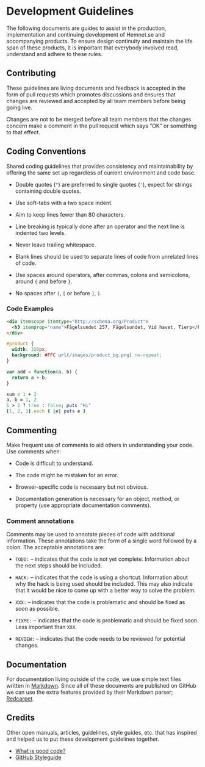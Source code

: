 Development Guidelines
======================

The following documents are guides to assist in the production, implementation 
and continuing development of Hemnet.se and accompanying products. To ensure 
design continuity and maintain the life span of these products, it is 
important that everybody involved read, understand and adhere to these rules.


Contributing
------------

These guidelines are living documents and feedback is accepted in the form of 
pull requests which promotes discussions and ensures that changes are reviewed 
and accepted by all team members before being going live.

Changes are not to be merged before all team members that the changes concern 
make a comment in the pull request which says “OK” or something to that effect.


Coding Conventions
------------------

Shared coding guidelines that provides consistency and maintainability by 
offering the same set up regardless of current environment and code base.

* Double quotes (`"`) are preferred to single quotes (`'`), expect for strings 
  containing double quotes.

* Use soft-tabs with a two space indent.

* Aim to keep lines fewer than 80 characters.

* Line breaking is typically done after an operator and the next line is 
  indented two levels.

* Never leave trailing whitespace.

* Blank lines should be used to separate lines of code from unrelated lines of code.

* Use spaces around operators, after commas, colons and semicolons, around `{` 
  and before `}`.

* No spaces after `(`, `[` or before `]`, `)`.

### Code Examples

```html
<div itemscope itemtype="http://schema.org/Product">
  <h3 itemprop="name">Fågelsundet 257, Fågelsundet, Vid havet, Tierp</h3>
</div>
```

```css
#product {
  width: 320px;
  background: #FFC url(/images/product_bg.png) no-repeat;
}
```

```javascript
var add = function(a, b) {
  return a + b;
}
```

```ruby
sum = 1 + 2
a, b = 1, 2
1 > 2 ? true : false; puts "Hi"
[1, 2, 3].each { |e| puts e }
```


Commenting
----------

Make frequent use of comments to aid others in understanding your code. Use comments when:

* Code is difficult to understand.

* The code might be mistaken for an error.

* Browser-specific code is necessary but not obvious.

* Documentation generation is necessary for an object, method, 
  or property (use appropriate documentation comments).


### Comment annotations

Comments may be used to annotate pieces of code with additional information. These 
annotations take the form of a single word followed by a colon. The acceptable 
annotations are:

* `TODO:` – indicates that the code is not yet complete. Information about the next 
           steps should be included.

* `HACK:` – indicates that the code is using a shortcut. Information about why the 
           hack is being used should be included. This may also indicate that it 
           would be nice to come up with a better way to solve the problem.

* `XXX:` – indicates that the code is problematic and should be fixed as soon as possible.

* `FIXME:` – indicates that the code is problematic and should be fixed soon. Less 
            important than `XXX`.

* `REVIEW:` – indicates that the code needs to be reviewed for potential changes.


Documentation
-------------

For documentation living outside of the code, we use simple text files written 
in [Markdown][md]. Since all of these documents are published on GitHub we 
can use the extra features provided by their Markdown parser; [Redcarpet][rc].


Credits
-------

Other open manuals, articles, guidelines, style guides, etc. that has 
inspired and helped us to put these development guidelines together.

* [What is good code?](http://robots.thoughtbot.com/post/21781129461/what-is-good-code)
* [GitHub Styleguide](https://github.com/styleguide)


[md]: http://daringfireball.net/projects/markdown/syntax
[rc]: https://github.com/tanoku/redcarpet